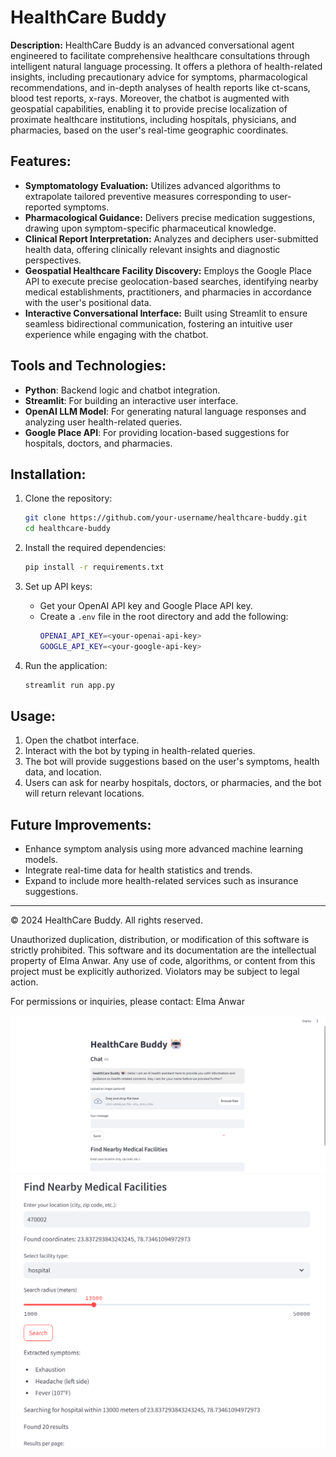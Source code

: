 # HealthCare Buddy

**Description:**
HealthCare Buddy is an advanced conversational agent engineered to facilitate comprehensive healthcare consultations through intelligent natural language processing. It offers a plethora of health-related insights, including precautionary advice for symptoms, pharmacological recommendations, and in-depth analyses of health reports like ct-scans, blood test reports, x-rays. Moreover, the chatbot is augmented with geospatial capabilities, enabling it to provide precise localization of proximate healthcare institutions, including hospitals, physicians, and pharmacies, based on the user's real-time geographic coordinates.

## Features:
- **Symptomatology Evaluation:** Utilizes advanced algorithms to extrapolate tailored preventive measures corresponding to user-reported symptoms.
- **Pharmacological Guidance:** Delivers precise medication suggestions, drawing upon symptom-specific pharmaceutical knowledge.
- **Clinical Report Interpretation:** Analyzes and deciphers user-submitted health data, offering clinically relevant insights and diagnostic perspectives.
- **Geospatial Healthcare Facility Discovery:** Employs the Google Place API to execute precise geolocation-based searches, identifying nearby medical establishments, practitioners, and pharmacies 
  in accordance with the user's positional data.
- **Interactive Conversational Interface:** Built using Streamlit to ensure seamless bidirectional communication, fostering an intuitive user experience while engaging with the chatbot.

## Tools and Technologies:
- **Python**: Backend logic and chatbot integration.
- **Streamlit**: For building an interactive user interface.
- **OpenAI LLM Model**: For generating natural language responses and analyzing user health-related queries.
- **Google Place API**: For providing location-based suggestions for hospitals, doctors, and pharmacies.

## Installation:

1. Clone the repository:
   ```bash
   git clone https://github.com/your-username/healthcare-buddy.git
   cd healthcare-buddy
   ```

2. Install the required dependencies:
   ```bash
   pip install -r requirements.txt
   ```

3. Set up API keys:
   - Get your OpenAI API key and Google Place API key.
   - Create a `.env` file in the root directory and add the following:
     ```bash
     OPENAI_API_KEY=<your-openai-api-key>
     GOOGLE_API_KEY=<your-google-api-key>
     ```

4. Run the application:
   ```bash
   streamlit run app.py
   ```

## Usage:
1. Open the chatbot interface.
2. Interact with the bot by typing in health-related queries.
3. The bot will provide suggestions based on the user's symptoms, health data, and location.
4. Users can ask for nearby hospitals, doctors, or pharmacies, and the bot will return relevant locations.

## Future Improvements:
- Enhance symptom analysis using more advanced machine learning models.
- Integrate real-time data for health statistics and trends.
- Expand to include more health-related services such as insurance suggestions.

---

© 2024 HealthCare Buddy. All rights reserved.

Unauthorized duplication, distribution, or modification of this software is strictly prohibited. This software and its documentation are the intellectual property of Elma Anwar. Any use of code, algorithms, or content from this project must be explicitly authorized. Violators may be subject to legal action.

For permissions or inquiries, please contact: Elma Anwar


![Chatbot Conversation Page 1](./assets/ui.png)
![Chatbot Conversation Page 1](./assets/2.png)
